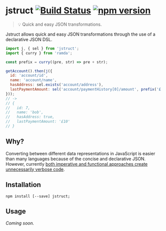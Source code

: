 # jstruct [![Build Status](https://travis-ci.org/sebinsua/jstruct.png)](https://travis-ci.org/sebinsua/jstruct) [![npm version](https://badge.fury.io/js/jstruct.svg)](https://npmjs.org/package/jstruct)
> :bulb: Quick and easy JSON transformations.

Jstruct allows quick and easy JSON transformations through the use of a declarative JSON DSL.

```javascript
import j, { sel } from 'jstruct';
import { curry } from 'ramda';

const prefix = curry((pre, str) => pre + str);

getAccount().then(j({
  id: 'account/id',
  name: 'account/name',
  hasAddress: sel.exists('account/address'),
  lastPaymentAmount: sel('account/paymentHistory[0]/amount', prefix('£'))
}));
// ->
// {
//   id: 7,
//   name: 'bob',
//   hasAddress: true,
//   lastPaymentAmount: '£10'
// }

```

## Why?

Converting between different data representations in JavaScript is easier than many languages because of the concise and declarative JSON. However, currently [both imperative and functional approaches create unnecessarily verbose code](https://github.com/sebinsua/jstruct/wiki/Premise).

## Installation

```shell
npm install [--save] jstruct;
```

## Usage

*Coming soon.*
